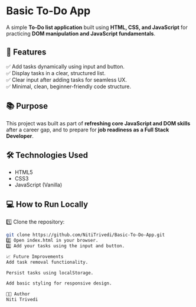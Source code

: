 # Basic To-Do App

A simple **To-Do list application** built using **HTML, CSS, and JavaScript** for practicing **DOM manipulation and JavaScript fundamentals**.

## 🚀 Features
✅ Add tasks dynamically using input and button.  
✅ Display tasks in a clear, structured list.  
✅ Clear input after adding tasks for seamless UX.  
✅ Minimal, clean, beginner-friendly code structure.

## 📚 Purpose
This project was built as part of **refreshing core JavaScript and DOM skills** after a career gap, and to prepare for **job readiness as a Full Stack Developer**.

## 🛠️ Technologies Used
- HTML5
- CSS3
- JavaScript (Vanilla)

## 💻 How to Run Locally
1️⃣ Clone the repository:
```bash
git clone https://github.com/NitiTrivedi/Basic-To-Do-App.git
2️⃣ Open index.html in your browser.
3️⃣ Add your tasks using the input and button.

📈 Future Improvements
Add task removal functionality.

Persist tasks using localStorage.

Add basic styling for responsive design.

👩‍💻 Author
Niti Trivedi
